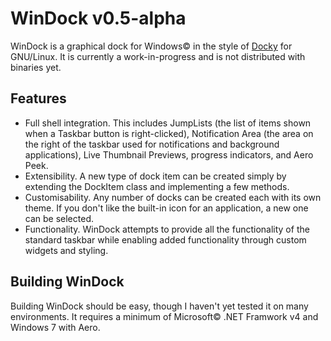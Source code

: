 # WinDock v0.5-alpha

WinDock is a graphical dock for Windows&copy; in the style of [Docky](http://wiki.go-docky.com) for GNU/Linux.
It is currently a work-in-progress and is not distributed with binaries yet.

## Features

* Full shell integration. This includes JumpLists (the list of items shown when a Taskbar button is right-clicked), Notification Area (the area on the right of the taskbar used for notifications and background applications), Live Thumbnail Previews, progress indicators, and Aero Peek.
* Extensibility. A new type of dock item can be created simply by extending the DockItem class and implementing a few methods.
* Customisability. Any number of docks can be created each with its own theme. If you don't like the built-in icon for an application, a new one can be selected.
* Functionality. WinDock attempts to provide all the functionality of the standard taskbar while enabling added functionality through custom widgets and styling.

## Building WinDock

Building WinDock should be easy, though I haven't yet tested it on many environments. It requires a minimum of Microsoft&copy; .NET Framwork v4 and Windows 7 with Aero.
